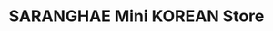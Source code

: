 ---
title: "SARANGHAE Mini KOREAN Store"
url: /santo-tomas/saranghae-mini-korean-store/
shop: supermarket
---